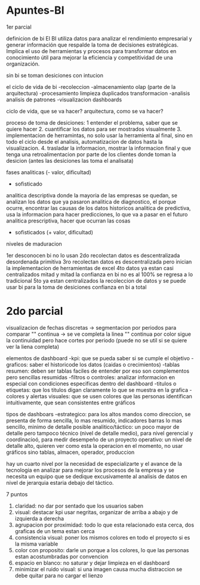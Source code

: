 # Apuntes-BI
1er parcial

definicion de bi
El BI utiliza datos para analizar el rendimiento empresarial y generar información que respalde la toma de decisiones estratégicas.
Implica el uso de herramientas y procesos para transformar datos en conocimiento útil para mejorar la eficiencia y competitividad de una organización.

sin bi se toman desiciones con intucion

el ciclo de vida de bi
-recoleccion
-almacenamiento olap (parte de la arquitectura)
-procesamiento limpieza duplicados transformacion
-analisis analisis de patrones
-visualizacion dashboards

ciclo de vida, que se va hacer?
arquitectura, como se va hacer?

proceso de toma de desiciones:
1 entender el problema, saber que se quiere hacer
2. cuantificar los datos para ser mostrados visualmente
3. implementacion de herramintas, no solo usar la herramienta al final, sino en todo el ciclo desde el analisis, automatizacion de datos hasta la visualizacion.
4. trasladar la informacion,  mostrar la informacion final y que tenga una retroalimentacion por parte de los clientes donde toman la desicion (antes las desiciones las toma el analisata)

fases analiticas
(- valor, dificultad)
- sofisticado

analitica descriptiva donde la mayoria de las empresas se quedan, se analizan los datos que ya pasaron
analitica de diagnostico, el porque ocurre, encontrar las causas de los datos historicos
analitica de predictiva, usa la informacion para hacer predicciones, lo que va a pasar en el futuro
analitica prescriptiva, hacer que ocurran las cosas 

+ sofisticados
(+ valor, dificultad)

niveles de maduracion

1er desconocen bi no lo usan
2do recolectan datos es descentralizada desordenada primitiva
3ro recolectan datos es descentralizada pero inician la implementacion de herramientas de excel
4to datos ya estan casi centralizados mitad y mitad la confianza en bi no es al 100% se regresa a lo tradicional
5to ya estan centralizados la recoleccion de datos y se puede usar bi para la toma de desiciones confianza en bi a total

# 2do parcial
visualizacion de fechas discretas -> segmentacion por periodos para comparar
 ""                     continua -> se ve completa la linea
 ""                     continua por color sigue la continuidad pero hace cortes por periodo (puede no se util si se quiere ver la liena completa)
 
elementos de dashboard
-kpi: que se pueda saber si se cumple el objetivo
-graficos: saber el  historicode los datos (caidas o crecimientos)
-tablas resumen: deben ser tablas faciles de entender por eso son complementos pero sencillas resumidas
-filtros o controles: analizar informacion en especial con condiciones especificas dentro del dashboard
-titulos o etiquetas: que los titulos digan claramente lo que se muestra en la grafica
-colores y alertas visuales: que se usen colores que las personas identifican intuitivamente, que sean consistentes entre gráficos

tipos de dashboars
-estrategico: para los altos mandos como direccion, se presenta de forma sencilla, lo mas resumido, indicadores barras lo mas sencillo, minimo de detalle posible
analitico/táctico: un poco mayor de detalle pero tampoco técnico (nivel de detalle medio), para nivel gerencial y coordinacioó, para medir desempeño de un proyecto
operativo: un nivel de detalle alto, quieren ver como esta la operacion en el momento, no usar gráficos sino tablas, almacen, operador, produccion

hay un cuarto nivel por la necesidad de especializarte y el avance de la tecnologia en analizar para mejorar los procesos de la empresa y se necesita un equipo que se dedique excusivamente al analisis de datos en nivel de jerarquia estaria debajo del táctico.

7 puntos
1. claridad: no dar por sentado que los usuarios saben
2.  visual: destacar kpi usar negritas, organizar de arriba a abajo y de izquierda a derecha
3. agrupacion por proximidad: todo lo que esta relacionado esta cerca, dos graficas de un tema estan cerca
4. consistencia visual: poner los mismos colores en todo el proyecto si es la misma variable
5. color con proposito: darle un porque a los colores, lo que las personas estan acostumbradas por convencion
6. espacio en blanco: no saturar y dejar limpieza en el dashboard
7. minimizar el ruido visual: si una imagen causa mucha distraccion se debe quitar para no cargar el lienzo




